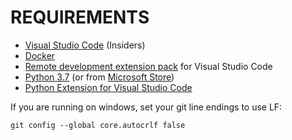 # REQUIREMENTS

- [Visual Studio Code](https://code.visualstudio.com/) (Insiders)
- [Docker](https://www.docker.com/products/docker-desktop)
- [Remote development extension pack](https://aka.ms/vscode-remote) for Visual Studio Code
- [Python 3.7](https://www.python.org/downloads/) (or from [Microsoft Store](https://www.microsoft.com/en-us/p/python-37/9nj46sx7x90p?activetab=pivot:overviewtab))
- [Python Extension for Visual Studio Code](https://marketplace.visualstudio.com/itemdetails?itemName=ms-python.python)

If you are running on windows, set your git line endings to use LF:
```
git config --global core.autocrlf false
```
